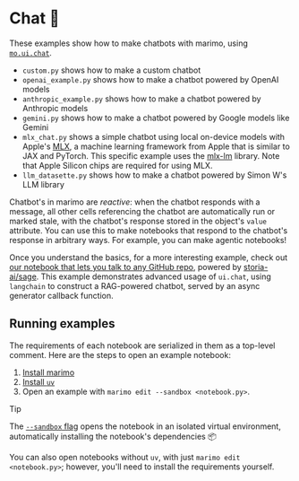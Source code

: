 # Chat 💬

These examples show how to make chatbots with marimo, using [`mo.ui.chat`](https://docs.marimo.io/api/inputs/chat.html#marimo.ui.chat).

- `custom.py` shows how to make a custom chatbot
- `openai_example.py` shows how to make a chatbot powered by OpenAI models
- `anthropic_example.py` shows how to make a chatbot powered by Anthropic models
- `gemini.py` shows how to make a chatbot powered by Google models like Gemini
- `mlx_chat.py` shows a simple chatbot using local on-device models with Apple's [MLX](https://github.com/ml-explore/mlx), a machine learning framework from Apple that is similar to JAX and PyTorch. This specific example uses the [mlx-lm](https://github.com/ml-explore/mlx-examples/tree/main/llms) library. Note that Apple Silicon chips are required for using MLX. 
- `llm_datasette.py` shows how to make a chatbot powered by Simon W's LLM library

Chatbot's in marimo are _reactive_: when the chatbot responds with a message,
all other cells referencing the chatbot are automatically run or marked
stale, with the chatbot's response stored in the object's `value` attribute.
You can use this to make notebooks that respond to the chatbot's response
in arbitrary ways. For example, you can make agentic notebooks!

Once you understand the basics, for a more interesting example, check out
[our notebook that lets you talk to any GitHub repo](../../third_party/sage/),
powered by [storia-ai/sage](https://github.com/storia-ai/sage). This example demonstrates advanced usage
of `ui.chat`, using `langchain` to construct a RAG-powered chatbot, served by
an async generator callback function.

## Running examples

The requirements of each notebook are serialized in them as a top-level
comment. Here are the steps to open an example notebook:

1. [Install marimo](https://docs.marimo.io/getting_started/index.html#installation)
2. [Install `uv`](https://github.com/astral-sh/uv/?tab=readme-ov-file#installation)
3. Open an example with `marimo edit --sandbox <notebook.py>`.

> [!TIP]
> The [`--sandbox` flag](https://docs.marimo.io/guides/editor_features/package_management.html) opens the notebook in an isolated virtual environment,
> automatically installing the notebook's dependencies 📦

You can also open notebooks without `uv`, with just `marimo edit <notebook.py>`;
however, you'll need to install the requirements yourself.
